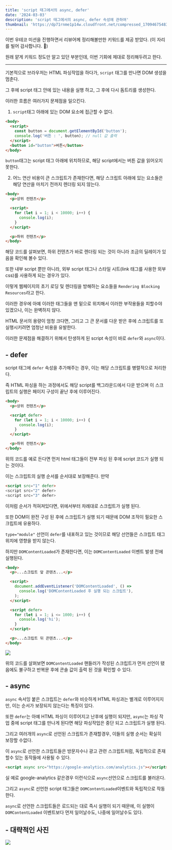 ```yaml
---
title: 'script 태그에서의 async, defer'
date: '2024-03-03'
description: 'script 태그에서의 async, defer 속성에 관하여'
thumbnail: 'https://dp71rnme1p14w.cloudfront.net/compressed_1709467548357-script-async-defer-.png'
---
```


이번 우테코 미션을 진행하면서 리뷰어께 정리해볼만한 키워드를 제공 받았다. (이 자리를 빌어 감사합니다. 🙇)

원래 얕게 키워드 정도만 알고 있던 부분인데, 이번 기회에 제대로 정리해두려고 한다.

---

기본적으로 브라우저는 HTML 파싱작업을 하다가, `script` 태그를 만나면 DOM 생성을 멈춘다.

그 후에 script 태그 안에 있는 내용을 실행 하고, 그 후에 다시 돔트리를 생성한다.

이러한 흐름은 여러가지 문제점을 일으킨다.

1. `script`태그 아래에 있는 DOM 요소에 접근할 수 없다.

```html
<body>
  <script>
    const button = document.getElementById('button');
    console.log('버튼 : ', button); // null 값 출력
  </script>
  <button id="button">버튼</button>
</body>
```

`button`태그는 script 태그 아래에 위치하므로, 해당 script에서는 버튼 값을 읽어오지 못한다.

2. 어느 연산 비용이 큰 스크립트가 존재한다면, 해당 스크립트 아래에 있는 요소들은 해당 연산을 마치기 전까지 렌더링 되지 않는다.

```html
<body>
  <p>상위 컨텐츠</p>

  <script>
    for (let i = 1; i < 10000; i++) {
      console.log(i);
    }
  </script>

  <p>하위 컨텐츠</p>
</body>
```

해당 코드를 살펴보면, 하위 컨텐츠가 바로 렌더링 되는 것이 아니라 조금의 딜레이가 있음을 확인해 볼수 있다.

또한 내부 script 뿐만 아니라, 외부 script 태그나 스타일 시트(link 태그를 사용한 외부 css)를 사용하게 되는 경우가 있다.

이렇게 웹페이지의 초기 로딩 및 렌더링을 방해하는 요소들을 `Rendering Blocking Resources`라고 한다.

이러한 경우에 아예 이러한 태그들을 맨 밑으로 위치해서 이러한 부작용들을 피할수야 있겠으나, 이는 완벽하지 않다.

HTML 문서의 용량이 엄청 크다면, 그리고 그 큰 문서를 다운 받은 후에 스크립트를 또 실행시키려면 엄청난 비용을 유발한다.

이러한 문제점을 해결하기 위해서 탄생하게 된 script 속성이 바로 `defer`와 `async`이다.

## - defer

script 태그에 `defer` 속성을 추가해주는 경우, 이는 해당 스크립트를 병렬적으로 처리한다.

즉 HTML 파싱을 하는 과정에서도 해당 script를 백그라운드에서 다운 받으며 이 스크립트의 실행은 페이지 구성이 끝난 후에 이루어진다.

```html
<body>
  <p>상위 컨텐츠</p>

  <script defer>
    for (let i = 1; i < 10000; i++) {
      console.log(i);
    }
  </script>

  <p>하위 컨텐츠</p>
</body>
```

위의 코드를 예로 든다면 먼저 html 태그들이 전부 파싱 된 후에 script 코드가 실행 되는 것이다.

이는 스크립트의 실행 순서를 순서대로 보장해준다. 만약

```html
<script src="1" defer>
<script src="2" defer>
<script src="3" defer>
```

이처럼 순서가 적혀져있다면, 위에서부터 차례대로 스크립트가 실행 된다.

또한 DOM이 완전 구성 된 후에 스크립트가 실행 되기 때문에 DOM 조작이 필요한 스크립트에 유용하다.

`type="module"` 선언이 `defer`를 내포하고 있는 것이므로 해당 선언들은 스크립트 태그 위치에 영향을 받지 않는다.

하지만 `DOMContentLoaded`가 존재한다면, 이는 `DOMContentLoaded` 이벤트 발생 전에 실행된다.

```html
<body>
  <p>...스크립트 앞 콘텐츠...</p>

  <script>
    document.addEventListener('DOMContentLoaded', () =>
      console.log('DOMContentLoaded 후 실행 되는 스크립트'),
    );
  </script>

  <script defer>
    for (let i = 1; i <= 1000; i++) {
      console.log('hi');
    }
  </script>

  <p>...스크립트 뒤 콘텐츠...</p>
</body>
```

![](https://dp71rnme1p14w.cloudfront.net/compressed_1709384282884--2024-03-02-9.58.00.png)

위의 코드를 살펴보면 `DOMContentLoaded` 핸들러가 작성된 스크립트가 먼저 선언이 됐음에도 불구하고 반복문 후에 콘솔 값이 출력 된 것을 확인할 수 있다.

## - async

`async` 속서잉 붙은 스크립트는 `defer`와 비슷하게 HTML 파싱과는 별개로 이루어지지만, 이는 순서가 보장되지 않는다는 특징이 있다.

또한 `defer`는 아예 HTML 파싱이 이루어지고 난후에 실행이 되지만, `async`는 파싱 작업 중에 script 태그를 만나게 된다면 해당 파싱작업은 중단 되고 스크립트가 실행 된다.

그리고 여러개의 `async`로 선언된 스크립트가 존재할경우, 이들의 실행 순서는 확실히 보장할 수없다.

이 `async`로 선언한 스크립트들은 방문자수나 광고 관련 스크립트처럼, 독립적으로 존재할수 있는 동작들에 사용될 수 있다.

```html
<script async src="https://google-analytics.com/analytics.js"></script>
```

실 예로 google-analytics 같은경우 이런식으로 `async`선언으로 스크립트를 불러온다.

그리고 `async`로 선언한 script 태그들은 `DOMContentLoaded`이벤트와 독립적으로 작동한다.

`async`로 선언한 스크립트들은 로드되는 대로 즉시 실행이 되기 때문에, 이 실행이 `DOMContentLoaded` 이벤트보다 먼저 일어날수도, 나중에 일어날수도 있다.

## - 대략적인 사진

![](https://dp71rnme1p14w.cloudfront.net/compressed_1709385110992--2024-03-02-10.11.47.png)

